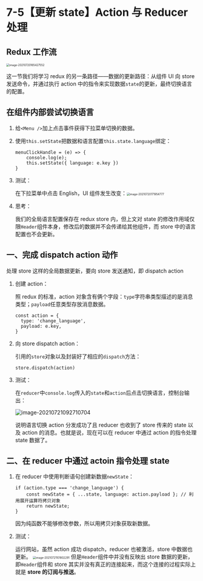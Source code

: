# 7-5【更新 state】Action 与 Reducer 处理



## Redux 工作流

<img src="https://i.loli.net/2021/07/20/kX5iYdTGFAruMwc.png" alt="image-20210720165427552" style="zoom:50%;" />

这一节我们将学习 redux 的另一条路径——数据的更新路径：从组件 UI 向 store 发送命令，并通过执行 action 中的指令来实现数据`state`的更新，最终切换语言的配置。



## 在组件内部尝试切换语言

1. 给`<Menu />`加上点击事件获得下拉菜单切换的数据。

2. 使用`this.setState`把数据和语言配置`this.state.language`绑定：

    ```tsx
    menuClickHandle = (e) => {
        console.log(e);
        this.setState({ language: e.key })
    }
    ```

3. 测试：

    在下拉菜单中点击 English，UI 组件发生改变：<img src="https://i.loli.net/2021/07/20/d9ACkcHngOPG341.png" alt="image-20210720171954777" style="zoom:50%;" />

4. 思考：

    我们的全局语言配置保存在 redux store 内，但上文对 state 的修改作用域仅限`Header`组件本身，修改后的数据并不会传递给其他组件，而 store 中的语言配置也不会更新。



## 一、完成 dispatch action 动作

处理 store 这样的全局数据更新，要向 store 发送通知，即 dispatch action

1. 创建 action：

    照 redux 的标准，action 对象含有俩个字段：`type`字符串类型描述的是消息类型；`payload`任意类型存放消息数据。

    ```tsx
    const action = {
      type: 'change_language',
      payload: e.key,
    }
    ```

2. 向 store dispatch action：

    引用的`store`对象以及封装好了相应的`dispatch`方法：

    ```tsx
    store.dispatch(action)
    ```

3. 测试：

    在`reducer`中`console.log`传入的`state`和`action`后点击切换语言，控制台输出：

    ![image-20210721092710704](https://i.loli.net/2021/07/21/gfZlzV7Ay9vrx41.png)

    说明语言切换 action 分发成功了且 reducer 也收到了 store 传来的 state 以及 action 的消息。也就是说，现在可以在 reducer 中通过 action 的指令处理 state 数据了。



## 二、在 reducer 中通过 actoin 指令处理 state

1. 在 reducer 中使用判断语句创建新数据`newState`：

    ```tsx
    if (action.type === 'change_language') {
        const newState = { ...state, language: action.payload }; // 利用展开运算符拷贝对象
        return newState;
    }
    ```

    因为纯函数不能够修改参数，所以用拷贝对象获取新数据。

2. 测试：

    运行网站，虽然 action 成功 dispatch，reducer 也被激活，store 中数据也更新。
    <img src="https://i.loli.net/2021/07/21/3Ys2hr1EH7cyTRu.png" alt="image-20210721101802291" style="zoom:50%;" />
    但是`Header`组件中并没有反映出 store 数据的更新，即`Header`组件和 store 其实并没有真正的连接起来，而这个连接的过程实际上就是 **store 的订阅与推送**。
